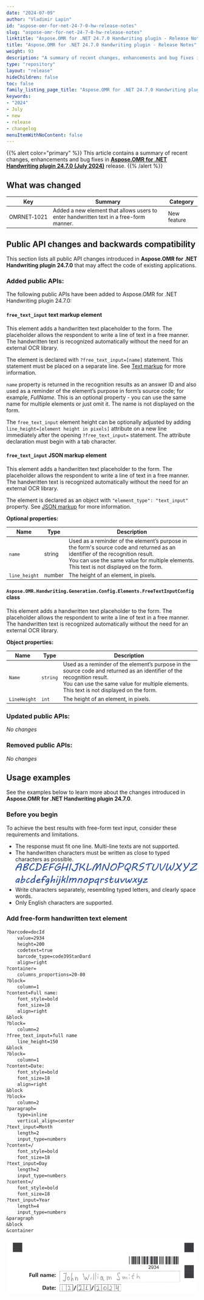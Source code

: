 ```yaml
---
date: "2024-07-09"
author: "Vladimir Lapin"
id: "aspose-omr-for-net-24-7-0-hw-release-notes"
slug: "aspose-omr-for-net-24-7-0-hw-release-notes"
linktitle: "Aspose.OMR for .NET 24.7.0 Handwriting plugin - Release Notes"
title: "Aspose.OMR for .NET 24.7.0 Handwriting plugin - Release Notes"
weight: 93
description: "A summary of recent changes, enhancements and bug fixes in Aspose.OMR for .NET Handwriting plugin 24.7.0 (July 2024) release."
type: "repository"
layout: "release"
hideChildren: false
toc: false
family_listing_page_title: "Aspose.OMR for .NET 24.7.0 Handwriting plugin - Release Notes"
keywords:
- "2024"
- July
- new
- release
- changelog
menuItemWithNoContent: false
---
```


{{% alert color="primary" %}}
This article contains a summary of recent changes, enhancements and bug fixes in [**Aspose.OMR for .NET Handwriting plugin 24.7.0 (July 2024)**](https://www.nuget.org/packages/Aspose.OMR.Handwriting) release.
{{% /alert %}}

## What was changed

Key | Summary | Category
--- | ------- | --------
OMRNET&#8209;1021 | Added a new element that allows users to enter handwritten text in a free-form manner. | New feature

## Public API changes and backwards compatibility

This section lists all public API changes introduced in **Aspose.OMR for .NET Handwriting plugin 24.7.0** that may affect the code of existing applications.

### Added public APIs:

The following public APIs have been added to Aspose.OMR for .NET Handwriting plugin 24.7.0:

#### `free_text_input` text markup element

This element adds a handwritten text placeholder to the form. The placeholder allows the respondent to write a line of text in a free manner. The handwritten text is recognized automatically without the need for an external OCR library.

The element is declared with `?free_text_input=[name]` statement. This statement must be placed on a separate line. See [Text markup](https://docs.aspose.com/omr/txt-markup/) for more information.

`name` property is returned in the recognition results as an answer ID and also used as a reminder of the element’s purpose in form’s source code; for example, _FullName_. This is an optional property - you can use the same name for multiple elements or just omit it. The name is not displayed on the form.

The `free_text_input` element height can be optionally adjusted by adding `line_height=[element height in pixels]` attribute on a new line immediately after the opening `?free_text_input=` statement. The attribute declaration must begin with a tab character.

#### `free_text_input` JSON markup element

This element adds a handwritten text placeholder to the form. The placeholder allows the respondent to write a line of text in a free manner. The handwritten text is recognized automatically without the need for an external OCR library.

The element is declared as an object with `"element_type": "text_input"` property. See [JSON markup](https://docs.aspose.com/omr/json-markup/examples/) for more information.

**Optional properties:**

Name | Type | Description
---- | ---- | -----------
`name` | string | Used as a reminder of the element’s purpose in the form's source code and returned as an identifier of the recognition result.<br />You can use the same value for multiple elements. This text is not displayed on the form.
`line_height` | number | The height of an element, in pixels.


#### `Aspose.OMR.Handwriting.Generation.Config.Elements.FreeTextInputConfig` class

This element adds a handwritten text placeholder to the form. The placeholder allows the respondent to write a line of text in a free manner. The handwritten text is recognized automatically without the need for an external OCR library.

**Object properties:**

Name | Type | Description
---- | ---- | -----------
`Name` | `string` | Used as a reminder of the element’s purpose in the source code and returned as an identifier of the recognition result.<br />You can use the same value for multiple elements. This text is not displayed on the form.
`LineHeight` | `int` | The height of an element, in pixels.

### Updated public APIs:

_No changes_

### Removed public APIs:

_No changes_

## Usage examples

See the examples below to learn more about the changes introduced in **Aspose.OMR for .NET Handwriting plugin 24.7.0**.

### Before you begin

To achieve the best results with free-form text input, consider these requirements and limitations.

- The response must fit one line. Multi-line texts are not supported.
- The handwritten characters must be written as close to typed characters as possible.  
  ![Free text input](omr-hw-24-7-0-free-text.png)
- Write characters separately, resembling typed letters, and clearly space words.
- Only English characters are supported.

### Add free-form handwritten text element

```
?barcode=docId
	value=2934
	height=200
	codetext=true
	barcode_type=code39StanDard
	align=right
?container=
	columns_proportions=20-80
?block=
	column=1
?content=Full name:
	font_style=bold
	font_size=18
	align=right
&block
?block=
	column=2
?free_text_input=full name
	line_height=150	
&block
?block=
	column=1
?content=Date:
	font_style=bold
	font_size=18
	align=right
&block
?block=
	column=2
?paragraph=
	type=inline
	vertical_align=center
?text_input=Month
	length=2
	input_type=numbers
?content=/
	font_style=bold
	font_size=18
?text_input=Day
	length=2
	input_type=numbers
?content=/
	font_style=bold
	font_size=18
?text_input=Year
	length=4
	input_type=numbers
&paragraph
&block
&container
```

![Free-text input element](rn-2470.png)
